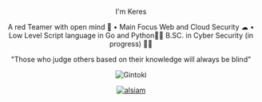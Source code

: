 <div align=center>

I'm  Keres

A red Teamer with open mind 🎅 • Main Focus Web and Cloud Security ☁ • Low Level Script language in Go and Python👨‍💻
B.SC. in Cyber Security (in progress) 👨‍🎓

"Those who judge others based on their knowledge will always be blind"

![Gintoki](https://github.com/K3res/K3res/assets/89378576/1ed162a9-49d5-4e76-a214-815ac7d8c5fb)

<a href="https://www.linkedin.com/in/kevin-soares-437505205/" target="_blank">
  <img src="https://img.shields.io/badge/LinkedIn-0077B5?style=for-the-badge&logo=linkedin&logoColor=white" alt="alsiam"/>
 </a>


</div>
